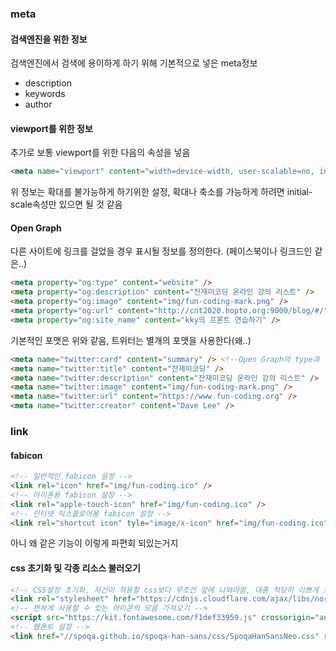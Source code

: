 ### meta


#### 검색엔진을 위한 정보

검색엔진에서 검색에 용이하게 하기 위해 기본적으로 넣은 meta정보
- description
- keywords
- author

#### viewport를 위한 정보

추가로 보통 viewport를 위한 다음의 속성을 넣음
```html
<meta name="viewport" content="width=device-width, user-scalable=no, initial-scale=1.0, maximum-scale=1.0, minimum-scale=1.0" />
```

위 정보는 확대를 불가능하게 하기위한 설정, 확대나 축소를 가능하게 하려면 initial-scale속성만 있으면 될 것 같음

#### Open Graph

다른 사이트에 링크를 걸었을 경우 표시될 정보를 정의한다. (페이스북이나 링크드인 같은..)

```html
<meta property="og:type" content="website" />
<meta property="og:description" content="잔재미코딩 온라인 강의 리스트" />
<meta property="og:image" content="img/fun-coding-mark.png" />
<meta property="og:url" content="http://cnt2020.hopto.org:9000/blog/#/" />
<meta property="og:site_name" content="kky의 프론트 연습하기" />
```

기본적인 포맷은 위와 같음, 트위터는 별개의 포맷을 사용한다(왜..)

```html
<meta name="twitter:card" content="summary" /> <!--Open Graph의 type과 같은 놈-->
<meta name="twitter:title" content="잔재미코딩" />
<meta name="twitter:description" content="잔재미코딩 온라인 강의 리스트" />
<meta name="twitter:image" content="img/fun-coding-mark.png" />
<meta name="twitter:url" content="https://www.fun-coding.org" />
<meta name="twitter:creator" content="Dave Lee" />
```

### link

#### fabicon

```html
<!-- 일반적인 fabicon 설정 -->
<link rel="icon" href="img/fun-coding.ico" />
<!-- 아이폰용 fabicon 설정 -->
<link rel="apple-touch-icon" href="img/fun-coding.ico" />
<!-- 인터넷 익스플로어용 fabicon 설정 -->
<link rel="shortcut icon" tyle="image/x-icon" href="img/fun-coding.ico" />
```

아니 왜 같은 기능이 이렇게 파편회 되있는거지

#### css 초기화 및 각종 리소스 불러오기

```html
<!-- CSS설정 초기화, 자신이 적용할 css보다 무조건 앞에 나와야함, 대충 적당히 이쁘게 초기화 해준다고 보면 됨 -->
<link rel="stylesheet" href="https://cdnjs.cloudflare.com/ajax/libs/normalize/8.0.1/normalize.min.css" />
<!-- 편하게 사용할 수 있는 아이콘의 모음 가져오기 -->
<script src="https://kit.fontawesome.com/f1def33959.js" crossorigin="anonymous"></script>
<!-- 웹폰트 설정 -->
<link href="//spoqa.github.io/spoqa-han-sans/css/SpoqaHanSansNeo.css" rel="stylesheet" type="text/css" />
```
